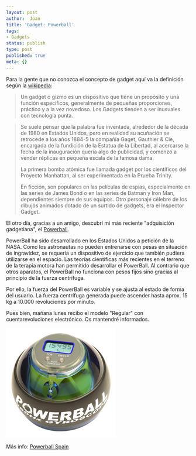 ```yaml
---
layout: post
author:  Joan
title: 'Gadget: Powerball'
tags:
- Gadgets
status: publish
type: post
published: true
meta: {}
---
```

Para la gente que no conozca el concepto de gadget aquí va la definición según la <a href="http://es.wikipedia.org/wiki/Portada">wikipedia</a>:



> Un gadget o gizmo es un dispositivo que tiene un propósito y una función específicos, generalmente de pequeñas proporciones, práctico y a la vez novedoso. Los Gadgets tienden a ser inusuales con tecnología punta.  

<blockquote>Se suele pensar que la palabra fue inventada, alrededor de la década de 1980 en Estados Unidos, pero en realidad su acuñación se retrocede a los años 1884-5 la compañía Gaget, Gauthier & Cie, encargada de la fundición de la Estatua de la Libertad, al acercarse la fecha de la inauguración quería algo de publicidad, y comenzó a vender réplicas en pequeña escala de la famosa dama.  

La primera bomba atómica fue llamada gadget por los científicos del Proyecto Manhattan, al ser experimentada en la Prueba Trinity.  

En ficción, son populares en las películas de espías, especialmente en las series de James Bond o en las series de Batman y Iron Man, dependientes siempre de sus equipos. Otro personaje célebre de los dibujos animados dotado de un surtido de gadgets, era el Inspector Gadget.</blockquote>



El otro día, gracias a un amigo, descubrí mi más reciente "adquisición gadgetiana", el <a href="http://www.powerballs.com/">Powerball</a>.

PowerBall ha sido desarrollado en los Estados Unidos a petición de la NASA. Como los astronautas no pueden entrenarse con pesas en situación de ingravidez, se requería un dispositivo de ejercicio que también pudiera utilizarse en el espacio. Las teorías científicas más recientes en el terreno de la terapia motora han permitido desarrollar el PowerBall. Al contrario que otros aparatos, el PowerBall no funciona con pesos fijos sino gracias al principio de la fuerza centrífuga.

Por ello, la fuerza del PowerBall es variable y se ajusta al estado de forma del usuario. La fuerza centrífuga generada puede ascender hasta aprox. 15 kg a 10.000 revoluciones por minuto.

Pues bien, mañana lunes recibo el modelo "Regular" con cuentarevoluciones electrónico. Os mantendré informados.

<img src="../images_posts/powerball.jpg" alt="Powerball" class="center noborder" />

Más info: <a href="http://www.powerball.es">Powerball Spain</a>
